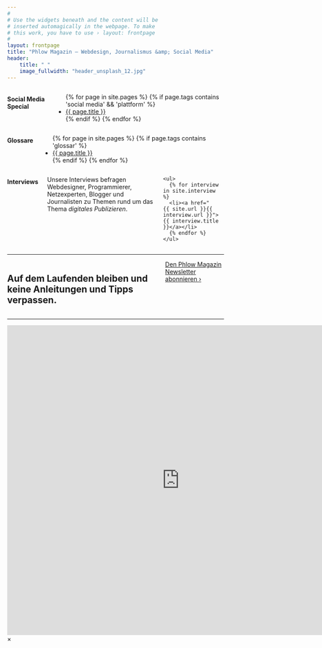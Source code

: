 ```yaml
---
#
# Use the widgets beneath and the content will be
# inserted automagically in the webpage. To make
# this work, you have to use › layout: frontpage
#
layout: frontpage
title: "Phlow Magazin – Webdesign, Journalismus &amp; Social Media"
header:
    title: " "
    image_fullwidth: "header_unsplash_12.jpg"
---
```

<div class="row">
<div class="medium-4 columns">
    <h4>Social Media Special</h4>
    <ul>
      {% for page in site.pages %}
      {% if page.tags contains 'social media' && 'plattform' %}<li><a href="{{ site.url }}{{ page.url }}">{{ page.title }}</a></li>{% endif %}
      {% endfor %}
    </ul>
  </div><!-- /.medium-4.columns -->


  <div class="medium-4 columns">
    <h4>Glossare</h4>
    <ul>
      {% for page in site.pages %}
      {% if page.tags contains 'glossar' %}<li><a href="{{ site.url }}{{ page.url }}">{{ page.title }}</a></li>{% endif %}
      {% endfor %}
    </ul>
</div><!-- /.medium-4.columns -->


<div class="medium-4 columns">
    <h4>Interviews</h4>
    <p>
      Unsere Interviews befragen Webdesigner, Programmierer, Netzexperten, Blogger und Journalisten zu Themen rund um das Thema <em>digitales Publizieren</em>.
    </p>

    <ul>
      {% for interview in site.interview %}
      <li><a href="{{ site.url }}{{ interview.url }}">{{ interview.title }}</a></li>
      {% endfor %}
    </ul>
</div><!-- /.medium-4.columns -->


    

</div><!-- /.row -->

<hr class="t30">


<div class="row">
  <div class="small-12 text-center medium-10 medium-offset-1 columns">
    <h2 class="b30">Auf dem Laufenden bleiben und keine Anleitungen und Tipps verpassen.</h2>
    <a class="radius button success" href="#" data-reveal-id="newsletter-abo">Den Phlow Magazin Newsletter abonnieren ›</a>
  </div><!-- /.small-12 medium-8.columns -->
</div><!-- /.row -->

<hr class="t30">





<div id="newsletter-abo" class="reveal-modal" data-reveal>
  <iframe width="800" height="720" src="http://phlow.us2.list-manage1.com/subscribe?u=acb99fb0411d067a7c7ccdb61&id=81e932aa5d" frameborder="0" allowfullscreen=""></iframe>
  <a class="close-reveal-modal">&#215;</a>
</div>
